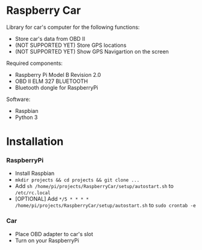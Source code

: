 # Raspberry Car

Library for car's computer for the following functions:
* Store car's data from OBD II
* (NOT SUPPORTED YET) Store GPS locations
* (NOT SUPPORTED YET) Show GPS Navigartion on the screen

Required components:
* Raspberry Pi Model B Revision 2.0
* OBD II ELM 327 BLUETOOTH
* Bluetooth dongle for RaspberryPi

Software:
* Raspbian
* Python 3

# Installation

### RaspberryPi

* Install Raspbian
* `mkdir projects && cd projects && git clone ...`
* Add `sh /home/pi/projects/RaspberryCar/setup/autostart.sh` to `/etc/rc.local`
* [OPTIONAL] Add `*/5 * * * * /home/pi/projects/RaspberryCar/setup/autostart.sh` to `sudo crontab -e`

### Car

* Place OBD adapter to car's slot
* Turn on your RaspberryPi


